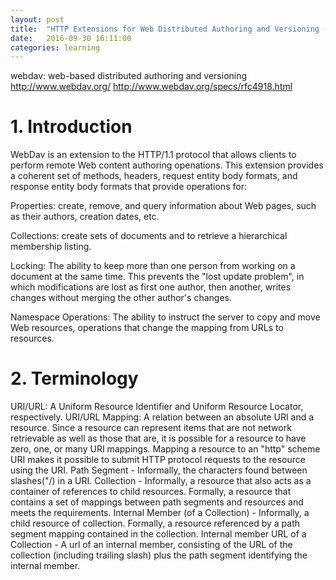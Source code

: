 ```yaml
---
layout: post
title:  "HTTP Extensions for Web Distributed Authoring and Versioning (WebDAV)"
date:   2016-09-30 16:11:00
categories: learning
---
```


webdav: web-based distributed authoring and versioning
http://www.webdav.org/
http://www.webdav.org/specs/rfc4918.html

# 1. Introduction

WebDav is an extension to the HTTP/1.1 protocol that allows clients to perform remote Web content authoring openations. This extension provides a coherent set of methods, headers, request entity body formats, and response entity body formats that provide operations for:

Properties: create, remove, and query information about Web pages, such as their authors, creation dates, etc.

Collections: create sets of documents and to retrieve a hierarchical membership listing.

Locking: The ability to keep more than one person from working on a document at the same time.
This prevents the "lost update problem", in which modifications are lost as first one author, then another, writes changes without merging the other author's changes.

Namespace Operations: The ability to instruct the server to copy and move Web resources, operations that change the mapping from URLs to resources.

# 2. Terminology

URI/URL: A Uniform Resource Identifier and Uniform Resource Locator, respectively.
URI/URL Mapping: A relation between an absolute URI and a resource. Since a resource can represent items that are not network retrievable as well as those that are, it is possible for a resource to have zero, one, or many URI mappings. Mapping a resource to an "http" scheme URI makes it possible to submit HTTP protocol requests to the resource using the URI.
Path Segment - Informally, the characters found between slashes("/) in a URI.
Collection - Informally, a resource that also acts as a container of references to child resources. Formally, a resource that contains a set of mappings between path segments and resources and meets the requirements.
Internal Member (of a Collection) - Informally, a child resource of collection. Formally, a resource referenced by a path segment mapping contained in the collection.
Internal member URL of a Collection - A url of an internal member, consisting of the URL of the collection (including trailing slash) plus the path segment identifying the internal member.
